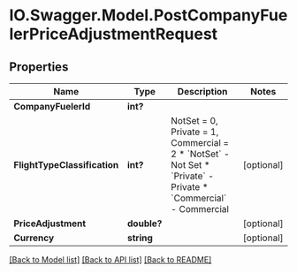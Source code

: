 # IO.Swagger.Model.PostCompanyFuelerPriceAdjustmentRequest
## Properties

Name | Type | Description | Notes
------------ | ------------- | ------------- | -------------
**CompanyFuelerId** | **int?** |  | 
**FlightTypeClassification** | **int?** | NotSet &#x3D; 0,             Private &#x3D; 1,             Commercial &#x3D; 2    * &#x60;NotSet&#x60; - Not Set  * &#x60;Private&#x60; - Private  * &#x60;Commercial&#x60; - Commercial   | [optional] 
**PriceAdjustment** | **double?** |  | [optional] 
**Currency** | **string** |  | [optional] 

[[Back to Model list]](../README.md#documentation-for-models) [[Back to API list]](../README.md#documentation-for-api-endpoints) [[Back to README]](../README.md)

